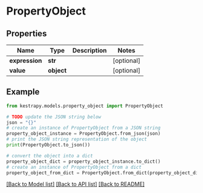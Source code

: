 # PropertyObject


## Properties

Name | Type | Description | Notes
------------ | ------------- | ------------- | -------------
**expression** | **str** |  | [optional] 
**value** | **object** |  | [optional] 

## Example

```python
from kestrapy.models.property_object import PropertyObject

# TODO update the JSON string below
json = "{}"
# create an instance of PropertyObject from a JSON string
property_object_instance = PropertyObject.from_json(json)
# print the JSON string representation of the object
print(PropertyObject.to_json())

# convert the object into a dict
property_object_dict = property_object_instance.to_dict()
# create an instance of PropertyObject from a dict
property_object_from_dict = PropertyObject.from_dict(property_object_dict)
```
[[Back to Model list]](../README.md#documentation-for-models) [[Back to API list]](../README.md#documentation-for-api-endpoints) [[Back to README]](../README.md)


